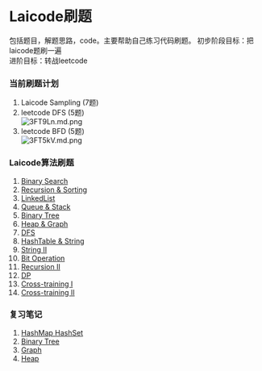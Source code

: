 # Laicode刷题

 包括题目，解题思路，code。主要帮助自己练习代码刷题。
 初步阶段目标：把laicode题刷一遍  
 进阶目标：转战leetcode


### 当前刷题计划
1. Laicode Sampling (7题)  
2. leetcode DFS (5题)  
![3FT9Ln.md.png](https://s2.ax1x.com/2020/02/18/3FT9Ln.md.png)
1.  leetcode BFD (5题)  
![3FT5kV.md.png](https://s2.ax1x.com/2020/02/18/3FT5kV.md.png)


### Laicode算法刷题
 1. [Binary Search](Algorithm/BinarySearch.md)
 2. [Recursion & Sorting](Algorithm/Recursion_Sorting.md)
 3. [LinkedList](Algorithm/LinkedList.md)
 4. [Queue & Stack](Algorithm/Queue_Stack.md)
 5. [Binary Tree](Algorithm/BinaryTree.md)
 6. [Heap & Graph](Algorithm/Heap_Graph.md)
 7. [DFS](Algorithm/DFS.md)
 8. [HashTable & String](Algorithm/HashTable_String.md)
 9. [String II](Algorithm/StringII.md)
 10. [Bit Operation](Algorithm/Bit.md)
 11. [Recursion II](Algorithm/Recursion%20II.md)
 12. [DP](Algorithm/DP.md)
 13. [Cross-training I](Algorithm/CrossTraining1.md)
 14. [Cross-training II](Algorithm/CrossTraining2.md)


### 复习笔记
1. [HashMap HashSet](Notes/Map_Set_Hash.md)
2. [Binary Tree](Notes/BinaryTree.md)
3. [Graph](Notes/Graph.md)
4. [Heap](Notes/Heap.md)
